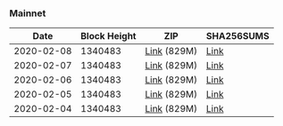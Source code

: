 ### Mainnet

|    Date    | Block Height | ZIP | SHA256SUMS |
| ---------- | ------------ | --- | ---------- |
| 2020-02-08 | 1340483 | [Link](https://s3-ap-southeast-2.amazonaws.com/ion-bootstrap/mainnet/2020-02-08/bootstrap.dat.zip) (829M) | [Link](https://s3-ap-southeast-2.amazonaws.com/ion-bootstrap/mainnet/2020-02-08/SHA256SUMS) |
| 2020-02-07 | 1340483 | [Link](https://s3-ap-southeast-2.amazonaws.com/ion-bootstrap/mainnet/2020-02-07/bootstrap.dat.zip) (829M) | [Link](https://s3-ap-southeast-2.amazonaws.com/ion-bootstrap/mainnet/2020-02-07/SHA256SUMS) |
| 2020-02-06 | 1340483 | [Link](https://s3-ap-southeast-2.amazonaws.com/ion-bootstrap/mainnet/2020-02-06/bootstrap.dat.zip) (829M) | [Link](https://s3-ap-southeast-2.amazonaws.com/ion-bootstrap/mainnet/2020-02-06/SHA256SUMS) |
| 2020-02-05 | 1340483 | [Link](https://s3-ap-southeast-2.amazonaws.com/ion-bootstrap/mainnet/2020-02-05/bootstrap.dat.zip) (829M) | [Link](https://s3-ap-southeast-2.amazonaws.com/ion-bootstrap/mainnet/2020-02-05/SHA256SUMS) |
| 2020-02-04 | 1340483 | [Link](https://s3-ap-southeast-2.amazonaws.com/ion-bootstrap/mainnet/2020-02-04/bootstrap.dat.zip) (829M) | [Link](https://s3-ap-southeast-2.amazonaws.com/ion-bootstrap/mainnet/2020-02-04/SHA256SUMS) |
